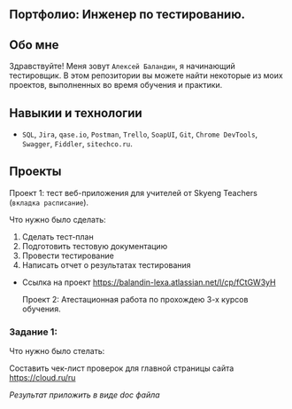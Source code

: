  ## Портфолио: Инженер по тестированию.
  
 ## Обо мне
  
Здравствуйте! Меня зовут ``Алексей Баландин``, я начинающий тестировщик.
В этом репозитории вы можете найти некоторые из моих проектов, выполненных во время обучения и практики.

## Навыкии и технологии

- ``SQL``, ``Jira``, ``qase.io``, ``Postman``, ``Trello``, ``SoapUI``, ``Git``, ``Chrome DevTools``, ``Swagger``, ``Fiddler``, ``sitechco.ru``.

## Проекты

Проект 1: тест веб-приложения для учителей от Skyeng Teachers (`вкладка расписание`).

Что нужно было сделать:

1. Сделать тест-план
2. Подготовить тестовую документацию
3. Провести тестирование
4. Написать отчет о результатах тестирования

- Ссылка на проект https://balandin-lexa.atlassian.net/l/cp/fCtGW3yH

  Проект 2: Атестационная работа по прохождею 3-х курсов обучения.

### Задание 1: 

Что нужно было стелать:

Составить чек-лист проверок для главной страницы сайта https://cloud.ru/ru

_Результат приложить в виде doc файла_


  

